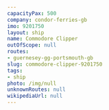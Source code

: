 ```yaml
---
capacityPax: 500
company: condor-ferries-gb
imo: 9201750
layout: ship
name: Commodore Clipper
outOfScope: null
routes:
- guernesey-gg-portsmouth-gb
slug: commodore-clipper-9201750
tags:
- ship
photo: /img/null
unknownRoutes: null
wikipediaUrl: null
---
```

